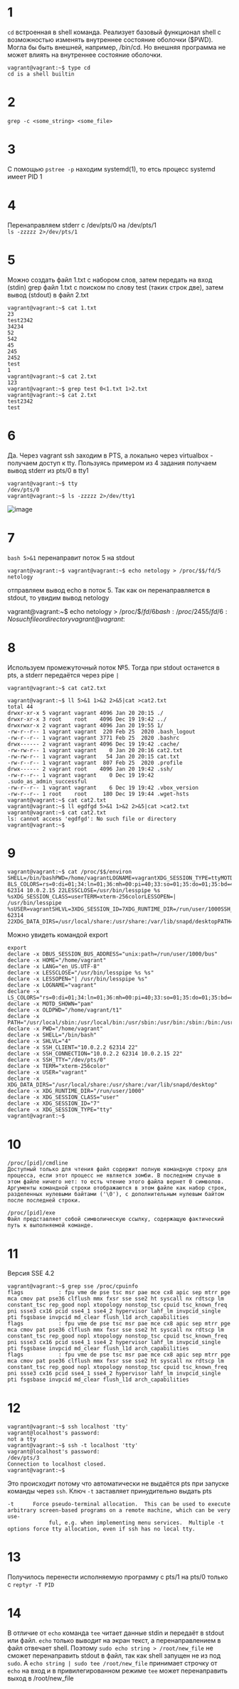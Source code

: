 # 1
`cd` встроенная в shell команда. Реализует базовый функционал shell с возможностью изменять внутреннее состояние оболочки ($PWD). Могла бы быть внешней, например, /bin/cd. Но внешняя программа не может влиять на внутреннее состояние оболочки. 
```
vagrant@vagrant:~$ type cd
cd is a shell builtin
```
# 2
`grep -c <some_string> <some_file>`
# 3
С помощью `pstree -p` находим systemd(1), то етсь процесс systemd имеет PID 1
# 4
Перенаправляем stderr с /dev/pts/0 на /dev/pts/1  
`ls -zzzzz 2>/dev/pts/1`
# 5
Можно создать файл 1.txt с набором слов, затем передать на вход (stdin) grep файл 1.txt с поиском по слову test (таких строк две), затем вывод (stdout) в файл 2.txt 
```
vagrant@vagrant:~$ cat 1.txt
23
test2342
34234
52
542
45
245
2452
test
1
vagrant@vagrant:~$ cat 2.txt
123
vagrant@vagrant:~$ grep test 0<1.txt 1>2.txt
vagrant@vagrant:~$ cat 2.txt
test2342
test
```
# 6
Да. Через vagrant ssh заходим в PTS, а локально через virtualbox - получаем доступ к tty. Пользуясь примером из 4 задания получаем вывод stderr из pts/0 в tty1
```
vagrant@vagrant:~$ tty
/dev/pts/0
vagrant@vagrant:~$ ls -zzzzz 2>/dev/tty1
```
![image](https://user-images.githubusercontent.com/97126500/150359451-e076c2bf-84f0-4706-bee7-6dac2cc5973d.png)

# 7
`bash 5>&1` перенаправит поток 5 на stdout 
```
vagrant@vagrant:~$ vagrant@vagrant:~$ echo netology > /proc/$$/fd/5
netology
```
отправляем вывод echo в поток 5. Так как он перенаправляется в stdout, то увидим вывод netology

vagrant@vagrant:~$ echo netology > /proc/$$/fd/6
bash: /proc/2455/fd/6: No such file or directory
vagrant@vagrant:~$
# 8
Используем промежуточный поток №5. Тогда при stdout останется в pts, а stderr передаётся через pipe `|`
```
vagrant@vagrant:~$ cat cat2.txt

vagrant@vagrant:~$ ll 5>&1 1>&2 2>&5|cat >cat2.txt
total 44
drwxr-xr-x 5 vagrant vagrant 4096 Jan 20 20:15 ./
drwxr-xr-x 3 root    root    4096 Dec 19 19:42 ../
drwxrwxr-x 2 vagrant vagrant 4096 Jan 20 19:55 1/
-rw-r--r-- 1 vagrant vagrant  220 Feb 25  2020 .bash_logout
-rw-r--r-- 1 vagrant vagrant 3771 Feb 25  2020 .bashrc
drwx------ 2 vagrant vagrant 4096 Dec 19 19:42 .cache/
-rw-rw-r-- 1 vagrant vagrant    0 Jan 20 20:16 cat2.txt
-rw-rw-r-- 1 vagrant vagrant   54 Jan 20 20:15 cat.txt
-rw-r--r-- 1 vagrant vagrant  807 Feb 25  2020 .profile
drwx------ 2 vagrant root    4096 Jan 20 19:42 .ssh/
-rw-r--r-- 1 vagrant vagrant    0 Dec 19 19:42 .sudo_as_admin_successful
-rw-r--r-- 1 vagrant vagrant    6 Dec 19 19:42 .vbox_version
-rw-r--r-- 1 root    root     180 Dec 19 19:44 .wget-hsts
vagrant@vagrant:~$ cat cat2.txt
vagrant@vagrant:~$ ll egdfgd 5>&1 1>&2 2>&5|cat >cat2.txt
vagrant@vagrant:~$ cat cat2.txt
ls: cannot access 'egdfgd': No such file or directory
vagrant@vagrant:~$
```
# 9
```
vagrant@vagrant:~$ cat /proc/$$/environ
SHELL=/bin/bashPWD=/home/vagrantLOGNAME=vagrantXDG_SESSION_TYPE=ttyMOTD_SHOWN=pamHOME=/home/vagrantLANG=en_US.UTF-8LS_COLORS=rs=0:di=01;34:ln=01;36:mh=00:pi=40;33:so=01;35:do=01;35:bd=40;33;01:cd=40;33;01:or=40;31;01:mi=00:su=37;41:sg=30;43:ca=30;41:tw=30;42:ow=34;42:st=37;44:ex=01;32:*.tar=01;31:*.tgz=01;31:*.arc=01;31:*.arj=01;31:*.taz=01;31:*.lha=01;31:*.lz4=01;31:*.lzh=01;31:*.lzma=01;31:*.tlz=01;31:*.txz=01;31:*.tzo=01;31:*.t7z=01;31:*.zip=01;31:*.z=01;31:*.dz=01;31:*.gz=01;31:*.lrz=01;31:*.lz=01;31:*.lzo=01;31:*.xz=01;31:*.zst=01;31:*.tzst=01;31:*.bz2=01;31:*.bz=01;31:*.tbz=01;31:*.tbz2=01;31:*.tz=01;31:*.deb=01;31:*.rpm=01;31:*.jar=01;31:*.war=01;31:*.ear=01;31:*.sar=01;31:*.rar=01;31:*.alz=01;31:*.ace=01;31:*.zoo=01;31:*.cpio=01;31:*.7z=01;31:*.rz=01;31:*.cab=01;31:*.wim=01;31:*.swm=01;31:*.dwm=01;31:*.esd=01;31:*.jpg=01;35:*.jpeg=01;35:*.mjpg=01;35:*.mjpeg=01;35:*.gif=01;35:*.bmp=01;35:*.pbm=01;35:*.pgm=01;35:*.ppm=01;35:*.tga=01;35:*.xbm=01;35:*.xpm=01;35:*.tif=01;35:*.tiff=01;35:*.png=01;35:*.svg=01;35:*.svgz=01;35:*.mng=01;35:*.pcx=01;35:*.mov=01;35:*.mpg=01;35:*.mpeg=01;35:*.m2v=01;35:*.mkv=01;35:*.webm=01;35:*.ogm=01;35:*.mp4=01;35:*.m4v=01;35:*.mp4v=01;35:*.vob=01;35:*.qt=01;35:*.nuv=01;35:*.wmv=01;35:*.asf=01;35:*.rm=01;35:*.rmvb=01;35:*.flc=01;35:*.avi=01;35:*.fli=01;35:*.flv=01;35:*.gl=01;35:*.dl=01;35:*.xcf=01;35:*.xwd=01;35:*.yuv=01;35:*.cgm=01;35:*.emf=01;35:*.ogv=01;35:*.ogx=01;35:*.aac=00;36:*.au=00;36:*.flac=00;36:*.m4a=00;36:*.mid=00;36:*.midi=00;36:*.mka=00;36:*.mp3=00;36:*.mpc=00;36:*.ogg=00;36:*.ra=00;36:*.wav=00;36:*.oga=00;36:*.opus=00;36:*.spx=00;36:*.xspf=00;36:SSH_CONNECTION=10.0.2.2 62314 10.0.2.15 22LESSCLOSE=/usr/bin/lesspipe %s %sXDG_SESSION_CLASS=userTERM=xterm-256colorLESSOPEN=| /usr/bin/lesspipe %sUSER=vagrantSHLVL=3XDG_SESSION_ID=7XDG_RUNTIME_DIR=/run/user/1000SSH_CLIENT=10.0.2.2 62314 22XDG_DATA_DIRS=/usr/local/share:/usr/share:/var/lib/snapd/desktopPATH=/usr/local/sbin:/usr/local/bin:/usr/sbin:/usr/bin:/sbin:/bin:/usr/games:/usr/local/games:/snap/binDBUS_SESSION_BUS_ADDRESS=unix:path=/run/user/1000/busSSH_TTY=/dev/pts/0OLDPWD=/proc/2500/fd_=/usr/bin/bashvagrant@vagrant:~$
```
Можно увидеть командой export
```
export
declare -x DBUS_SESSION_BUS_ADDRESS="unix:path=/run/user/1000/bus"
declare -x HOME="/home/vagrant"
declare -x LANG="en_US.UTF-8"
declare -x LESSCLOSE="/usr/bin/lesspipe %s %s"
declare -x LESSOPEN="| /usr/bin/lesspipe %s"
declare -x LOGNAME="vagrant"
declare -x LS_COLORS="rs=0:di=01;34:ln=01;36:mh=00:pi=40;33:so=01;35:do=01;35:bd=40;33;01:cd=40;33;01:or=40;31;01:mi=00:su=37;41:sg=30;43:ca=30;41:tw=30;42:ow=34;42:st=37;44:ex=01;32:*.tar=01;31:*.tgz=01;31:*.arc=01;31:*.arj=01;31:*.taz=01;31:*.lha=01;31:*.lz4=01;31:*.lzh=01;31:*.lzma=01;31:*.tlz=01;31:*.txz=01;31:*.tzo=01;31:*.t7z=01;31:*.zip=01;31:*.z=01;31:*.dz=01;31:*.gz=01;31:*.lrz=01;31:*.lz=01;31:*.lzo=01;31:*.xz=01;31:*.zst=01;31:*.tzst=01;31:*.bz2=01;31:*.bz=01;31:*.tbz=01;31:*.tbz2=01;31:*.tz=01;31:*.deb=01;31:*.rpm=01;31:*.jar=01;31:*.war=01;31:*.ear=01;31:*.sar=01;31:*.rar=01;31:*.alz=01;31:*.ace=01;31:*.zoo=01;31:*.cpio=01;31:*.7z=01;31:*.rz=01;31:*.cab=01;31:*.wim=01;31:*.swm=01;31:*.dwm=01;31:*.esd=01;31:*.jpg=01;35:*.jpeg=01;35:*.mjpg=01;35:*.mjpeg=01;35:*.gif=01;35:*.bmp=01;35:*.pbm=01;35:*.pgm=01;35:*.ppm=01;35:*.tga=01;35:*.xbm=01;35:*.xpm=01;35:*.tif=01;35:*.tiff=01;35:*.png=01;35:*.svg=01;35:*.svgz=01;35:*.mng=01;35:*.pcx=01;35:*.mov=01;35:*.mpg=01;35:*.mpeg=01;35:*.m2v=01;35:*.mkv=01;35:*.webm=01;35:*.ogm=01;35:*.mp4=01;35:*.m4v=01;35:*.mp4v=01;35:*.vob=01;35:*.qt=01;35:*.nuv=01;35:*.wmv=01;35:*.asf=01;35:*.rm=01;35:*.rmvb=01;35:*.flc=01;35:*.avi=01;35:*.fli=01;35:*.flv=01;35:*.gl=01;35:*.dl=01;35:*.xcf=01;35:*.xwd=01;35:*.yuv=01;35:*.cgm=01;35:*.emf=01;35:*.ogv=01;35:*.ogx=01;35:*.aac=00;36:*.au=00;36:*.flac=00;36:*.m4a=00;36:*.mid=00;36:*.midi=00;36:*.mka=00;36:*.mp3=00;36:*.mpc=00;36:*.ogg=00;36:*.ra=00;36:*.wav=00;36:*.oga=00;36:*.opus=00;36:*.spx=00;36:*.xspf=00;36:"
declare -x MOTD_SHOWN="pam"
declare -x OLDPWD="/home/vagrant/t1"
declare -x PATH="/usr/local/sbin:/usr/local/bin:/usr/sbin:/usr/bin:/sbin:/bin:/usr/games:/usr/local/games:/snap/bin"
declare -x PWD="/home/vagrant"
declare -x SHELL="/bin/bash"
declare -x SHLVL="4"
declare -x SSH_CLIENT="10.0.2.2 62314 22"
declare -x SSH_CONNECTION="10.0.2.2 62314 10.0.2.15 22"
declare -x SSH_TTY="/dev/pts/0"
declare -x TERM="xterm-256color"
declare -x USER="vagrant"
declare -x XDG_DATA_DIRS="/usr/local/share:/usr/share:/var/lib/snapd/desktop"
declare -x XDG_RUNTIME_DIR="/run/user/1000"
declare -x XDG_SESSION_CLASS="user"
declare -x XDG_SESSION_ID="7"
declare -x XDG_SESSION_TYPE="tty"
vagrant@vagrant:~$
```
# 10
```
/proc/[pid]/cmdline
Доступный только для чтения файл содержит полную командную строку для процесса, если этот процесс не является зомби. В последнем случае в этом файле ничего нет: то есть чтение этого файла вернет 0 символов. Аргументы командной строки отображаются в этом файле как набор строк, разделенных нулевыми байтами ('\0'), с дополнительным нулевым байтом после последней строки.
```
```
/proc/[pid]/exe
Файл представляет собой символическую ссылку, содержащую фактический путь к выполняемой команде.
```
# 11
Версия SSE 4.2
```
vagrant@vagrant:~$ grep sse /proc/cpuinfo
flags           : fpu vme de pse tsc msr pae mce cx8 apic sep mtrr pge mca cmov pat pse36 clflush mmx fxsr sse sse2 ht syscall nx rdtscp lm constant_tsc rep_good nopl xtopology nonstop_tsc cpuid tsc_known_freq pni ssse3 cx16 pcid sse4_1 sse4_2 hypervisor lahf_lm invpcid_single pti fsgsbase invpcid md_clear flush_l1d arch_capabilities
flags           : fpu vme de pse tsc msr pae mce cx8 apic sep mtrr pge mca cmov pat pse36 clflush mmx fxsr sse sse2 ht syscall nx rdtscp lm constant_tsc rep_good nopl xtopology nonstop_tsc cpuid tsc_known_freq pni ssse3 cx16 pcid sse4_1 sse4_2 hypervisor lahf_lm invpcid_single pti fsgsbase invpcid md_clear flush_l1d arch_capabilities
flags           : fpu vme de pse tsc msr pae mce cx8 apic sep mtrr pge mca cmov pat pse36 clflush mmx fxsr sse sse2 ht syscall nx rdtscp lm constant_tsc rep_good nopl xtopology nonstop_tsc cpuid tsc_known_freq pni ssse3 cx16 pcid sse4_1 sse4_2 hypervisor lahf_lm invpcid_single pti fsgsbase invpcid md_clear flush_l1d arch_capabilities
```
# 12
```
vagrant@vagrant:~$ ssh localhost 'tty'
vagrant@localhost's password:
not a tty
vagrant@vagrant:~$ ssh -t localhost 'tty'
vagrant@localhost's password:
/dev/pts/3
Connection to localhost closed.
vagrant@vagrant:~$
```
Это происходит потому что автоматически не выдаётся pts при запуске команды через `ssh`. Ключ `-t` заставляет принудительно выдать pts
```
-t      Force pseudo-terminal allocation.  This can be used to execute arbitrary screen-based programs on a remote machine, which can be very use‐
             ful, e.g. when implementing menu services.  Multiple -t options force tty allocation, even if ssh has no local tty.
```
# 13
Получилось перенести исполняемую программу с pts/1 на pts/0 только с `reptyr -T PID`
# 14
В отличие от `echo` команда `tee` читает данные stdin и передаёт в stdout или файл. `echo` только выводит на экран текст, а перенаправлением в файл отвечает shell. Поэтому `sudo echo string > /root/new_file` не сможет перенаправить stdout в файл, так как shell запущен не из под `sudo`. А `echo string | sudo tee /root/new_file` принимает строчку от `echo` на вход и в привилегированном режиме `tee` может перенаправить выход в /root/new_file 
